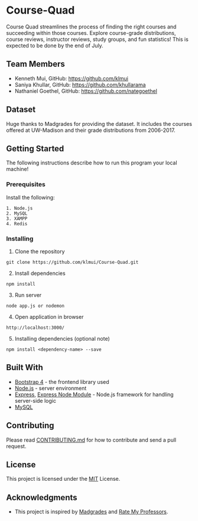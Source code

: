 # Course-Quad
Course Quad streamlines the process of finding the right courses and succeeding within those courses. Explore course-grade distributions, course reviews, instructor reviews, study groups, and fun statistics! This is expected to be done by the end of July.

## Team Members
- Kenneth Mui, GitHub: https://github.com/klmui
- Saniya Khullar, GitHub: https://github.com/khullarama
- Nathaniel Goethel, GitHub: https://github.com/nategoethel

## Dataset
Huge thanks to Madgrades for providing the dataset. It includes the courses offered at UW-Madison and their grade distributions from 2006-2017.

## Getting Started
The following instructions describe how to run this program your local machine!
### Prerequisites 
Install the following:
```
1. Node.js
2. MySQL
3. XAMPP
4. Redis
```
### Installing
1. Clone the repository
```
git clone https://github.com/klmui/Course-Quad.git
```
2. Install dependencies
```
npm install
```
3. Run server
```
node app.js or nodemon
```
4. Open application in browser
```
http://localhost:3000/
```
5. Installing dependencies (optional note)
```
npm install <dependency-name> --save
```
## Built With
* [Bootstrap 4](https://getbootstrap.com/docs/4.3/getting-started/introduction/) - the frontend library used
* [Node.js](https://nodejs.org/en/) - server environment
* [Express](https://expressjs.com/), [Express Node Module](https://www.npmjs.com/package/express) - Node.js framework for handling server-side logic
* [MySQL](https://www.mysql.com/)

## Contributing
Please read [CONTRIBUTING.md](https://github.com/klmui/Course-Quad/blob/master/CONTRIBUTING.md) for how to contribute and send a pull request.

## License
This project is licensed under the [MIT](https://github.com/klmui/Course-Quad/blob/master/LICENSE) License.

## Acknowledgments
- This project is inspired by [Madgrades](https://madgrades.com/) and [Rate My Professors](https://www.ratemyprofessors.com/).
